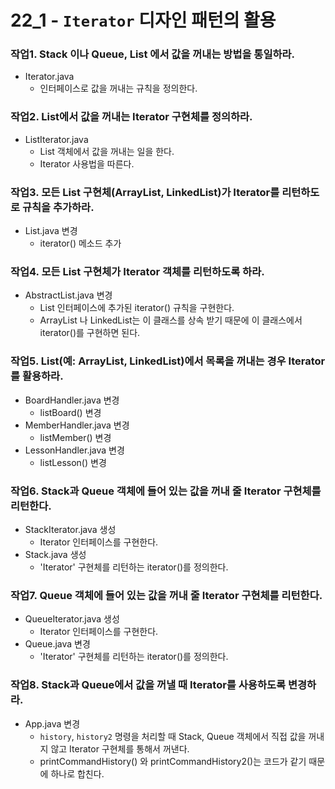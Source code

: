 # 22_1 - `Iterator` 디자인 패턴의 활용

### 작업1. Stack 이나 Queue, List 에서 값을 꺼내는 방법을 통일하라.

- Iterator.java
    - 인터페이스로 값을 꺼내는 규칙을 정의한다.
    
### 작업2. List에서 값을 꺼내는 Iterator 구현체를 정의하라.

- ListIterator.java
    - List 객체에서 값을 꺼내는 일을 한다.
    - Iterator 사용법을 따른다.
    
### 작업3. 모든 List 구현체(ArrayList, LinkedList)가 Iterator를 리턴하도로 규칙을 추가하라.

- List.java 변경
    - iterator() 메소드 추가

### 작업4. 모든 List 구현체가 Iterator 객체를 리턴하도록 하라.

- AbstractList.java 변경
    - List 인터페이스에 추가된 iterator() 규칙을 구현한다.
    - ArrayList 나 LinkedList는 이 클래스를 상속 받기 때문에 이 클래스에서 iterator()를 구현하면 된다.
    
### 작업5. List(예: ArrayList, LinkedList)에서 목록을 꺼내는 경우 Iterator를 활용하라.

- BoardHandler.java 변경
    - listBoard() 변경
- MemberHandler.java 변경
    - listMember() 변경
- LessonHandler.java 변경
    - listLesson() 변경
    
### 작업6. Stack과 Queue 객체에 들어 있는 값을 꺼내 줄 Iterator 구현체를 리턴한다.

- StackIterator.java 생성
    - Iterator 인터페이스를 구현한다.
- Stack.java 생성
    - 'Iterator' 구현체를 리턴하는 iterator()를 정의한다.
    
### 작업7. Queue 객체에 들어 있는 값을 꺼내 줄 Iterator 구현체를 리턴한다.
- QueueIterator.java 생성
    - Iterator 인터페이스를 구현한다.
- Queue.java 변경
    - 'Iterator' 구현체를 리턴하는 iterator()를 정의한다.
    
### 작업8. Stack과 Queue에서 값을 꺼낼 때 Iterator를 사용하도록 변경하라.
    
- App.java 변경
    - `history`, `history2` 명령을 처리할 때 Stack, Queue 객체에서 직접 값을 꺼내지 않고 Iterator 구현체를 통해서 꺼낸다.
    - printCommandHistory() 와 printCommandHistory2()는 코드가 같기 때문에 하나로 합친다.    

